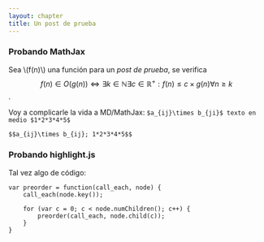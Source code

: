 ```yaml
---
layout: chapter
title: Un post de prueba
---
```


### Probando MathJax

Sea \\(f(n)\\) una función para un *post de prueba*, se verifica $$f(n) \in O(g(n)) \Leftrightarrow \exists k \in \mathbb{N} \exists c \in \mathbb{R}^{+} : f(n) \leq c\times g(n) \forall n \geq k$$.

Voy a complicarle la vida a MD/MathJax: `$a_{ij}\times b_{ji}$ texto en medio $1*2*3*4*5$`

`$$a_{ij}\times b_{ij}; 1*2*3*4*5$$`

### Probando highlight.js

Tal vez algo de código:

    var preorder = function(call_each, node) {
        call_each(node.key());

        for (var c = 0; c < node.numChildren(); c++) {
            preorder(call_each, node.child(c));
        }
    }
